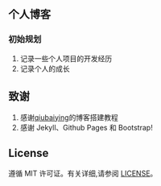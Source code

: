 
## 个人博客
### 初始规划
1. 记录一些个人项目的开发经历
2. 记录个人的成长

## 致谢

1. 感谢[qiubaiying](https://github.com/qiubaiying/qiubaiying.github.io)的博客搭建教程
2. 感谢 Jekyll、Github Pages 和 Bootstrap!

## License

遵循 MIT 许可证。有关详细,请参阅 [LICENSE](https://github.com/qiubaiying/qiubaiying.github.io/blob/master/LICENSE)。


